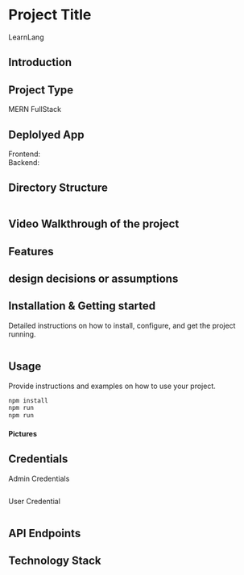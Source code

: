 # Project Title

LearnLang

## Introduction

## Project Type

MERN FullStack

## Deplolyed App

Frontend: <br>
Backend:

## Directory Structure

```bash

```

## Video Walkthrough of the project

## Features

## design decisions or assumptions

## Installation & Getting started

Detailed instructions on how to install, configure, and get the project running.

```bash

```

## Usage

Provide instructions and examples on how to use your project.

```bash
npm install
npm run
npm run
```

#### Pictures

## Credentials

Admin Credentials

```bash

```

User Credential

```Bash

```

## API Endpoints

## Technology Stack
